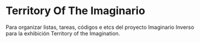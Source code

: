 # Territory Of The Imaginario

Para organizar listas, tareas, códigos e etcs del proyecto Imaginario Inverso para la exhibición Territory of the Imagination.
